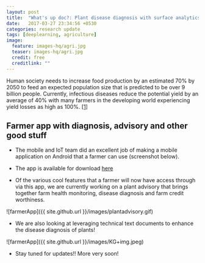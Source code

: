 ```yaml
---
layout: post
title:  "What's up doc?: Plant disease diagnosis with surface analytics"
date:   2017-03-27 23:34:56 +0530
categories: research update
tags: [deeplearning, agriculture]
image:
  feature: images-hq/agri.jpg
  teaser: images-hq/agri.jpg
  credit: free
  creditlink: ""
---
```



Human society needs to increase food production by an estimated 70% by 2050 to feed an expected population size that is predicted to be over 9 billion people. Currently, infectious diseases reduce the potential yield by an average of 40% with many farmers in the developing world experiencing yield losses as high as 100%. [[1]][plantvillage]


## Farmer app with diagnosis, advisory and other good stuff

* The mobile and IoT team did an excellent job of making a mobile application on Android that a farmer can use (screenshot below).

* The app is available for download [here](https://play.google.com/store/apps/details?id=com.ibm.research.camera)

* Of the various cool features that a farmer will now have access through via this app, we are currently working on a plant advisory that brings together farm health monitoring, disease diagnosis and farm credit worthiness.

![farmerApp]({{ site.github.url }}/images/plantadvisory.gif)

* We are also looking at leveraging technical text documents to enhance the disease diagnosis of plants!

![farmerApp]({{ site.github.url }}/images/KG+img.jpeg)

* Stay tuned for updates!! More very soon!

[plantvillage]: https://arxiv.org/ftp/arxiv/papers/1511/1511.08060.pdf
